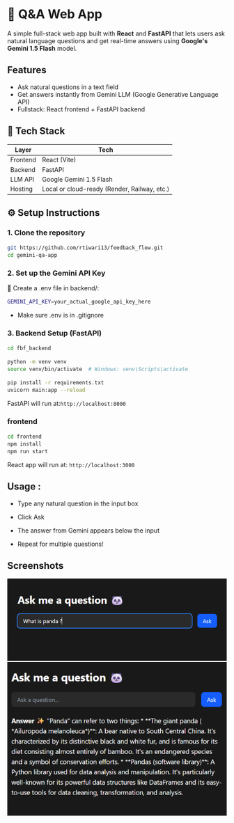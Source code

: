 # 🔮 Q&A Web App

A simple full-stack web app built with **React** and **FastAPI** that lets users ask natural language questions and get real-time answers using **Google's Gemini 1.5 Flash** model.



##  Features

-  Ask natural questions in a text field
-  Get answers instantly from Gemini LLM (Google Generative Language API)
-  Fullstack: React frontend + FastAPI backend




## 🧱 Tech Stack

| Layer     | Tech         |
|-----------|--------------|
| Frontend  | React (Vite) |
| Backend   | FastAPI      |
| LLM API   | Google Gemini 1.5 Flash |
| Hosting   | Local or cloud-ready (Render, Railway, etc.) |


## ⚙️ Setup Instructions


###  1. Clone the repository

```bash
git https://github.com/rtiwari13/feedback_flow.git
cd gemini-qa-app
```

### 2. Set up the Gemini API Key
📄 Create a .env file in backend/:
```bash
GEMINI_API_KEY=your_actual_google_api_key_here
```
- Make sure .env is in .gitignore

### 3. Backend Setup (FastAPI)

```bash
cd fbf_backend
```
```bash
python -m venv venv
source venv/bin/activate  # Windows: venv\Scripts\activate
```
```bash
pip install -r requirements.txt
uvicorn main:app --reload
```
FastAPI will run at:`http://localhost:8000`

### frontend
```bash
cd frontend
npm install
npm run start 
```
React app will run at: `http://localhost:3000` 

## Usage :
- Type any natural question in the input box

- Click Ask

- The answer from Gemini appears below the input

- Repeat for multiple questions!


##  Screenshots

![Question Screenshot](fbf_frontend/public/question.png)
![Answer Screenshot](fbf_frontend/public/answer.png)
